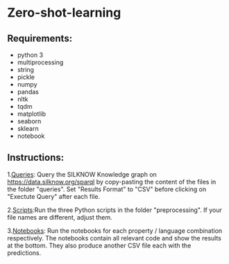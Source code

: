 # Zero-shot-learning

## Requirements:

* python 3
* multiprocessing
* string
* pickle
* numpy
* pandas
* nltk
* tqdm
* matplotlib
* seaborn
* sklearn
* notebook

## Instructions: 

1.[Queries](https://github.com/silknow/ZSL-KG-silk/tree/main/queries): Query the SILKNOW Knowledge graph on https://data.silknow.org/sparql by copy-pasting the content of the files in the folder "queries". Set "Results Format" to "CSV" before clicking on "Exectute Query" after each file.

2.[Scripts](https://github.com/silknow/ZSL-KG-silk/tree/main/preprocessing):Run the three Python scripts in the folder "preprocessing". If your file names are different, adjust them.

3.[Notebooks](https://github.com/silknow/ZSL-KG-silk/tree/main/notebooks): Run the notebooks for each property / language combination respectively. The notebooks contain all relevant code and show the results at the bottom. They also produce another CSV file each with the predictions. 
